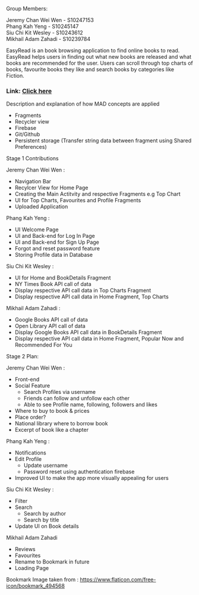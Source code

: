 Group Members:

Jeremy Chan Wei Wen - S10247153 <br>
Phang Kah Yeng - S10245147 <br>
Siu Chi Kit Wesley - S10243612 <br>
Mikhail Adam Zahadi - S10239784 <br>

EasyRead is an book browsing application to find online books to read. EasyRead helps users in finding out what new books are released and what 
books are recommended for the user. Users can scroll through top charts of books, favourite books they like and search books by categories like Fiction. <br>

### **Link**: [Click here](https://play.google.com/store/apps/details?id=sg.edu.np.mad.easyread) <br>

Description and explanation of how MAD concepts are applied
- Fragments
- Recycler view
- Firebase
- Git/Github
- Persistent storage (Transfer string data between fragment using Shared Preferences) <br>

Stage 1 Contributions <br>

Jeremy Chan Wei Wen : <br>
- Navigation Bar <br>
- Recylcer View for Home Page <br>
- Creating the Main Actitvity and respective Fragments e.g Top Chart <br>
- UI for Top Charts, Favourites and Profile Fragments <br>
- Uploaded Application <br>

Phang Kah Yeng : <br>
- UI Welcome Page <br>
- UI and Back-end for Log In Page <br>
- UI and Back-end for Sign Up Page <br>
- Forgot and reset password feature <br>
- Storing Profile data in Database <br>

Siu Chi Kit Wesley : <br>
- UI for Home and BookDetails Fragment  <br>
- NY Times Book API call of data <br>
- Display respective API call data in Top Charts Fragment
- Display respective API call data in Home Fragment, Top Charts

Mikhail Adam Zahadi : <br>
- Google Books API call of data <br>
- Open Library API call of data <br>
- Display Google Books API call data in BookDetails Fragment
- Display respective API call data in Home Fragment, Popular Now and Recommended For You

Stage 2 Plan: <br>

Jeremy Chan Wei Wen : <br>
- Front-end <br>
- Social Feature
    - Search Profiles via username
    - Friends can follow and unfollow each other
    - Able to see Profile name, following, followers and likes
- Where to buy to book & prices
- Place order?
- National library where to borrow book
- Excerpt of book like a chapter <br>

Phang Kah Yeng : <br>

- Notifications <br>
- Edit Profile <br>
    - Update username 
    - Password reset using authentication firebase
- Improved UI to make the app more visually appealing for users<br>


Siu Chi Kit Wesley : <br>
- Filter <br>
- Search <br>
    - Search by author
    - Search by title
- Update UI on Book details <br>


 Mikhail Adam Zahadi <br>
 - Reviews <br>
 - Favourites <br>
 - Rename to Bookmark in future <br>
 - Loading Page <br>



 Bookmark Image taken from : https://www.flaticon.com/free-icon/bookmark_494568 <br>
